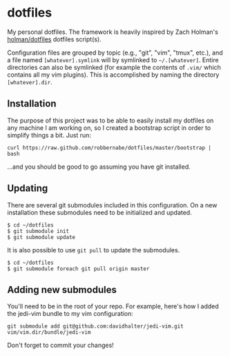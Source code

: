 dotfiles
========

My personal dotfiles. The framework is heavily inspired by Zach Holman's
[holman/dotfiles](https://github.com/holman/dotfiles) dotfiles script(s).

Configuration files are grouped by topic (e.g., "git", "vim", "tmux", etc.),
and a file named `[whatever].symlink` will by symlinked to `~/.[whatever]`.
Entire directories can also be symlinked (for example the contents of `.vim/`
which contains all my vim plugins). This is accomplished by naming the
directory `[whatever].dir`.

## Installation

The purpose of this project was to be able to easily install my dotfiles on any
machine I am working on, so I created a bootstrap script in order to simplify
things a bit. Just run:

`curl https://raw.github.com/robbernabe/dotfiles/master/bootstrap | bash`

...and you should be good to go assuming you have git installed.

## Updating

There are several git submodules included in this configuration. On a new
installation these submodules need to be initialized and updated.

    $ cd ~/dotfiles
    $ git submodule init
    $ git submodule update

It is also possible to use `git pull` to update the submodules.

    $ cd ~/dotfiles
    $ git submodule foreach git pull origin master

## Adding new submodules

You'll need to be in the root of your repo. For example, here's how I added the
jedi-vim bundle to my vim configuration:

    git submodule add git@github.com:davidhalter/jedi-vim.git vim/vim.dir/bundle/jedi-vim

Don't forget to commit your changes!
